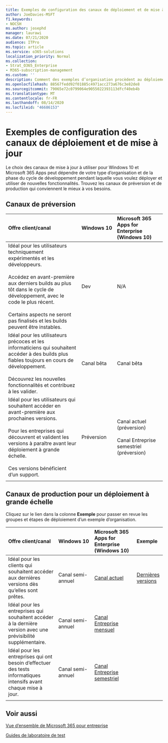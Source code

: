 ```yaml
---
title: Exemples de configuration des canaux de déploiement et de mise à jour
author: JoeDavies-MSFT
f1.keywords:
- NOCSH
ms.author: josephd
manager: laurawi
ms.date: 07/21/2020
audience: ITPro
ms.topic: article
ms.service: o365-solutions
localization_priority: Normal
ms.collection:
- Strat_O365_Enterprise
- M365-subscription-management
ms.custom: ''
description: Comment des exemples d’organisation procèdent au déploiement et à la mise à jour des versions à l’aide de canaux.
ms.openlocfilehash: 88567fedd92f01885c4971acc273a676c3e82de8
ms.sourcegitcommit: 79065e72c0799064e9055022393113dfcf40eb4b
ms.translationtype: MT
ms.contentlocale: fr-FR
ms.lasthandoff: 08/14/2020
ms.locfileid: "46686153"
---
```

# <a name="deployment-and-update-channel-example-configurations"></a>Exemples de configuration des canaux de déploiement et de mise à jour

Le choix des canaux de mise à jour à utiliser pour Windows 10 et Microsoft 365 Apps peut dépendre de votre type d’organisation et de la phase du cycle de développement pendant laquelle vous voulez déployer et utiliser de nouvelles fonctionnalités. Trouvez les canaux de préversion et de production qui conviennent le mieux à vos besoins.

## <a name="pre-release-channels"></a>Canaux de préversion

| Offre client/canal | Windows 10 | Microsoft 365 Apps for Enterprise (Windows 10) |
|:-------|:-------|:-----|
| Idéal pour les utilisateurs techniquement expérimentés et les développeurs. <br><br> Accédez en avant-première aux derniers builds au plus tôt dans le cycle de développement, avec le code le plus récent. <br><br> Certains aspects ne seront pas finalisés et les builds peuvent être instables. | Dev | N/A |
| Idéal pour les utilisateurs précoces et les informaticiens qui souhaitent accéder à des builds plus fiables toujours en cours de développement. <br><br> Découvrez les nouvelles fonctionnalités et contribuez à les valider. | Canal bêta | Canal bêta |
| Idéal pour les utilisateurs qui souhaitent accéder en avant-première aux prochaines versions. <br><br> Pour les entreprises qui découvrent et valident les versions à paraître avant leur déploiement à grande échelle. <br><br> Ces versions bénéficient d’un support. <br>  | Préversion | Canal actuel (préversion) <br><br> Canal Entreprise semestriel (préversion)|
||||

## <a name="production-channels-for-broad-deployment"></a>Canaux de production pour un déploiement à grande échelle

Cliquez sur le lien dans la colonne **Exemple** pour passer en revue les groupes et étapes de déploiement d’un exemple d’organisation.

| Offre client/canal | Windows 10 | Microsoft 365 Apps for Enterprise (Windows 10) | Exemple |
|:-------|:-------|:-----|:-------|
| Idéal pour les clients qui souhaitent accéder aux dernières versions dès qu’elles sont prêtes. | Canal semi-annuel | [Canal actuel](https://docs.microsoft.com/deployoffice/overview-update-channels#current-channel-overview) | [Dernières versions](deploy-update-channels-examples-rapid-deploy.md) |
| Idéal pour les entreprises qui souhaitent accéder à la dernière version avec une prévisibilité supplémentaire. | Canal semi-annuel | [Canal Entreprise mensuel](https://docs.microsoft.com/deployoffice/overview-update-channels#monthly-enterprise-channel-overview) |  |
| Idéal pour les entreprises qui ont besoin d’effectuer des tests informatiques intensifs avant chaque mise à jour. | Canal semi-annuel | [Canal Entreprise semestriel](https://docs.microsoft.com/deployoffice/overview-update-channels#semi-annual-enterprise-channel-overview) |  |
|||||


## <a name="see-also"></a>Voir aussi

[Vue d’ensemble de Microsoft 365 pour entreprise](microsoft-365-overview.md)

[Guides de laboratoire de test](m365-enterprise-test-lab-guides.md)
